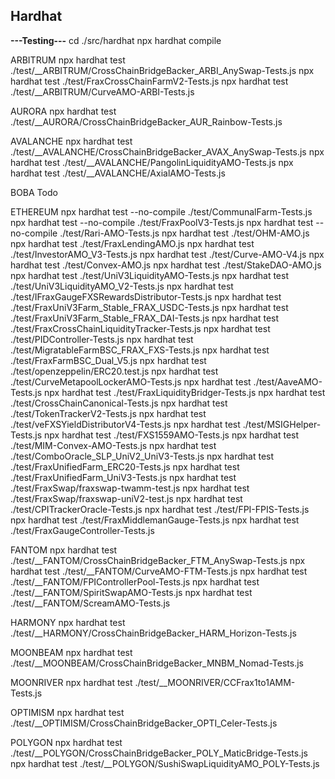 ## Hardhat
**---Testing---**
cd ./src/hardhat
npx hardhat compile

ARBITRUM
npx hardhat test ./test/__ARBITRUM/CrossChainBridgeBacker_ARBI_AnySwap-Tests.js
npx hardhat test ./test/FraxCrossChainFarmV2-Tests.js
npx hardhat test ./test/__ARBITRUM/CurveAMO-ARBI-Tests.js

AURORA
npx hardhat test ./test/__AURORA/CrossChainBridgeBacker_AUR_Rainbow-Tests.js

AVALANCHE
npx hardhat test ./test/__AVALANCHE/CrossChainBridgeBacker_AVAX_AnySwap-Tests.js
npx hardhat test ./test/__AVALANCHE/PangolinLiquidityAMO-Tests.js
npx hardhat test ./test/__AVALANCHE/AxialAMO-Tests.js

BOBA
Todo

ETHEREUM
npx hardhat test --no-compile ./test/CommunalFarm-Tests.js
npx hardhat test --no-compile ./test/FraxPoolV3-Tests.js
npx hardhat test --no-compile ./test/Rari-AMO-Tests.js
npx hardhat test ./test/OHM-AMO.js
npx hardhat test ./test/FraxLendingAMO.js
npx hardhat test ./test/InvestorAMO_V3-Tests.js
npx hardhat test ./test/Curve-AMO-V4.js
npx hardhat test ./test/Convex-AMO.js
npx hardhat test ./test/StakeDAO-AMO.js
npx hardhat test ./test/UniV3LiquidityAMO-Tests.js
npx hardhat test ./test/UniV3LiquidityAMO_V2-Tests.js
npx hardhat test ./test/IFraxGaugeFXSRewardsDistributor-Tests.js
npx hardhat test ./test/FraxUniV3Farm_Stable_FRAX_USDC-Tests.js
npx hardhat test ./test/FraxUniV3Farm_Stable_FRAX_DAI-Tests.js
npx hardhat test ./test/FraxCrossChainLiquidityTracker-Tests.js
npx hardhat test ./test/PIDController-Tests.js
npx hardhat test ./test/MigratableFarmBSC_FRAX_FXS-Tests.js
npx hardhat test ./test/FraxFarmBSC_Dual_V5.js
npx hardhat test ./test/openzeppelin/ERC20.test.js
npx hardhat test ./test/CurveMetapoolLockerAMO-Tests.js
npx hardhat test ./test/AaveAMO-Tests.js
npx hardhat test ./test/FraxLiquidityBridger-Tests.js
npx hardhat test ./test/CrossChainCanonical-Tests.js
npx hardhat test ./test/TokenTrackerV2-Tests.js
npx hardhat test ./test/veFXSYieldDistributorV4-Tests.js
npx hardhat test ./test/MSIGHelper-Tests.js
npx hardhat test ./test/FXS1559AMO-Tests.js
npx hardhat test ./test/MIM-Convex-AMO-Tests.js
npx hardhat test ./test/ComboOracle_SLP_UniV2_UniV3-Tests.js
npx hardhat test ./test/FraxUnifiedFarm_ERC20-Tests.js
npx hardhat test ./test/FraxUnifiedFarm_UniV3-Tests.js
npx hardhat test ./test/FraxSwap/fraxswap-twamm-test.js
npx hardhat test ./test/FraxSwap/fraxswap-uniV2-test.js
npx hardhat test ./test/CPITrackerOracle-Tests.js
npx hardhat test ./test/FPI-FPIS-Tests.js
npx hardhat test ./test/FraxMiddlemanGauge-Tests.js
npx hardhat test ./test/FraxGaugeController-Tests.js

FANTOM
npx hardhat test ./test/__FANTOM/CrossChainBridgeBacker_FTM_AnySwap-Tests.js
npx hardhat test ./test/__FANTOM/CurveAMO-FTM-Tests.js
npx hardhat test ./test/__FANTOM/FPIControllerPool-Tests.js
npx hardhat test ./test/__FANTOM/SpiritSwapAMO-Tests.js
npx hardhat test ./test/__FANTOM/ScreamAMO-Tests.js

HARMONY
npx hardhat test ./test/__HARMONY/CrossChainBridgeBacker_HARM_Horizon-Tests.js

MOONBEAM
npx hardhat test ./test/__MOONBEAM/CrossChainBridgeBacker_MNBM_Nomad-Tests.js

MOONRIVER
npx hardhat test ./test/__MOONRIVER/CCFrax1to1AMM-Tests.js

OPTIMISM
npx hardhat test ./test/__OPTIMISM/CrossChainBridgeBacker_OPTI_Celer-Tests.js

POLYGON
npx hardhat test ./test/__POLYGON/CrossChainBridgeBacker_POLY_MaticBridge-Tests.js
npx hardhat test ./test/__POLYGON/SushiSwapLiquidityAMO_POLY-Tests.js

